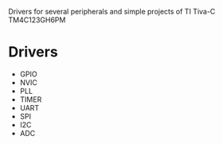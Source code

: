 Drivers for several peripherals and simple projects of TI Tiva-C TM4C123GH6PM

# Drivers
- GPIO
- NVIC
- PLL
- TIMER
- UART
- SPI
- I2C
- ADC
